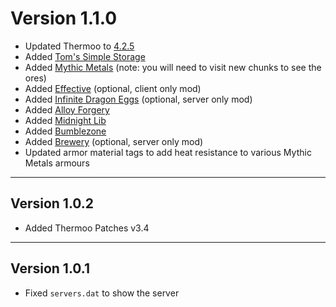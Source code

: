 # Version 1.1.0

* Updated Thermoo to [4.2.5](https://modrinth.com/mod/thermoo/version/4.2.5)
* Added [Tom's Simple Storage](https://modrinth.com/mod/toms-storage/version/1.21-2.0.12-fabric)
* Added [Mythic Metals](https://modrinth.com/mod/mythicmetals/version/0.20.2+1.21) (note: you will need to visit new chunks to see the ores)
* Added [Effective](https://modrinth.com/mod/effective/version/2.4.4-1.21.1) (optional, client only mod)
* Added [Infinite Dragon Eggs](https://modrinth.com/mod/infinite-dragon-eggs/version/1.0.0) (optional, server only mod)
* Added [Alloy Forgery](https://modrinth.com/mod/alloy-forgery/version/2.4.1+1.21)
* Added [Midnight Lib](https://modrinth.com/mod/midnightlib/version/1.6.3-fabric)
* Added [Bumblezone](https://modrinth.com/mod/the-bumblezone-fabric/version/7.7.14+1.21.1-fabric)
* Added [Brewery](https://modrinth.com/mod/brewery) (optional, server only mod)
* Updated armor material tags to add heat resistance to various Mythic Metals armours

---

## Version 1.0.2

* Added Thermoo Patches v3.4

---

## Version 1.0.1

* Fixed `servers.dat` to show the server